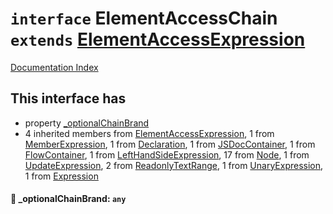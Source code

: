 # `interface` ElementAccessChain `extends` [ElementAccessExpression](../interface.ElementAccessExpression/README.md)

[Documentation Index](../README.md)

## This interface has

- property [\_optionalChainBrand](#-_optionalchainbrand-any)
- 4 inherited members from [ElementAccessExpression](../interface.ElementAccessExpression/README.md), 1 from [MemberExpression](../interface.MemberExpression/README.md), 1 from [Declaration](../interface.Declaration/README.md), 1 from [JSDocContainer](../interface.JSDocContainer/README.md), 1 from [FlowContainer](../interface.FlowContainer/README.md), 1 from [LeftHandSideExpression](../interface.LeftHandSideExpression/README.md), 17 from [Node](../interface.Node/README.md), 1 from [UpdateExpression](../interface.UpdateExpression/README.md), 2 from [ReadonlyTextRange](../interface.ReadonlyTextRange/README.md), 1 from [UnaryExpression](../interface.UnaryExpression/README.md), 1 from [Expression](../interface.Expression/README.md)


#### 📄 \_optionalChainBrand: `any`




